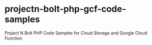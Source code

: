 # projectn-bolt-php-gcf-code-samples
Project N Bolt PHP Code Samples for Cloud Storage and Google Cloud Function
